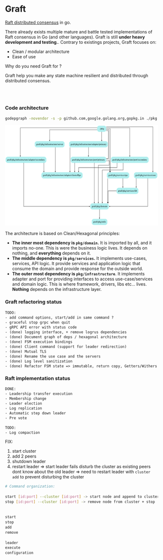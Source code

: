 # Graft

[Raft distributed consensus](https://raft.github.io/raft.pdf) in go.

There already exists multiple mature and battle tested implementations of Raft consensus in Go (and other languages).
Graft is still **under heavy development and testing.**. Contrary to existings projects, Graft focuses on:
- Clean / modular architecture
- Ease of use

Why do you need Graft for ?

Graft help you make any state machine resilient and distributed through distributed consensus.

<br />
<br />

### Code architecture

```sh
godepgraph -novendor -s -p github.com,google.golang.org,gopkg.in ./pkg | dot -Tpng -o graft.png
```

![deps](docs/dependencies.png)


The architecture is based on Clean/Hexagonal principles:
- **The inner most dependency is `pkg/domain`.** It is imported by all, and it imports no-one. This is were the business logic lives. It depends on nothing, and **everything** depends on it.
- **The middle dependency is `pkg/services`.** It implements use-cases, services, API logic. It provide services and application logic that consume the domain and provide response for the outside world.
- **The outer most dependency is `pkg/infrastructure`**. It implements adapter and port for providing interfaces to access use-case/services and domain logic. This is where framework, drivers, libs etc... lives. **Nothing** depends on the infrastructure layer.



### Graft refactoring status

```
TODO:
- add command options, start/add in same command ?
- graceful stop grpc when quit
- gRPC API error with status code
- (done) logging interface, + remove logrus dependencies
- (done) Document graph of deps / hexagonal architecture
- (done) FSM execution bindings
- (done) Client command (support for leader redirection)
- (done) Mutual TLS
- (done) Rename the use case and the servers
- (done) Log level sanitization
- (done) Refactor FSM state => immutable, return copy, Getters/Withers
```

### Raft implementation status

```
DONE:
- Leadership transfer execution
- Membership change
- Leader election
- Log replication
- Automatic step down leader
- Pre vote

TODO:
- Log compaction
```

FIX:
1. start cluster
2. add 2 peers
3. shutdown leader
4. restart leader
=> start leader fails disturb the cluster as existing peers dont know about the old leader
=> need to restart leader with `cluster add` to prevent disturbing the cluster

```sh
# Command organization:

start [id:port] --cluster [id:port] -> start node and append to cluster
stop [id:port] --cluster [id:port] -> remove node from cluster + stop


start
stop
add
remove

leader
execute
configuration
```
